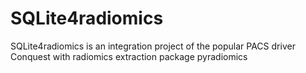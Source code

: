 # SQLite4radiomics
SQLite4radiomics is an integration project of the popular PACS driver Conquest with radiomics extraction package pyradiomics
